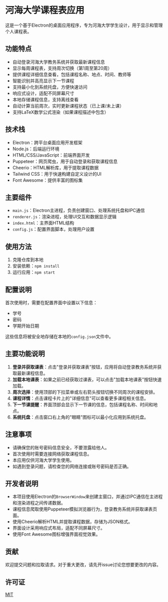 # 河海大学课程表应用

这是一个基于Electron的桌面应用程序，专为河海大学学生设计，用于显示和管理个人课程表。

## 功能特点

- 自动登录河海大学教务系统并获取最新课程信息
- 显示每周课程表，支持周次切换（第1周至第20周）
- 提供课程详细信息查看，包括课程名称、地点、时间、教师等
- 智能识别并高亮显示下一节课程
- 支持最小化到系统托盘，方便快速访问
- 响应式设计，适配不同屏幕尺寸
- 本地存储课程信息，支持离线查看
- 自动计算当前周次，实时更新课程状态（已上课/未上课）
- 支持LaTeX数学公式渲染（如果课程描述中包含）

## 技术栈

- Electron：跨平台桌面应用开发框架
- Node.js：后端运行环境
- HTML/CSS/JavaScript：前端界面开发
- Puppeteer：网页爬虫，用于自动登录和获取课程信息
- Cheerio：HTML解析库，用于提取课程数据
- Tailwind CSS：用于快速构建自定义设计的UI
- Font Awesome：提供丰富的图标集

## 主要组件

- `main.js`：Electron主进程，负责创建窗口、处理系统托盘和IPC通信
- `renderer.js`：渲染进程，处理UI交互和数据显示逻辑
- `index.html`：主界面HTML结构
- `config.js`：配置界面脚本，处理用户设置

## 使用方法

1. 克隆仓库到本地
2. 安装依赖：`npm install`
3. 运行应用：`npm start`

## 配置说明

首次使用时，需要在配置界面中设置以下信息：

- 学号
- 密码
- 学期开始日期

这些信息将被安全地存储在本地的`config.json`文件中。

## 主要功能说明

1. **登录并获取课表**：点击"登录并获取课表"按钮，应用将自动登录教务系统并获取最新课程信息。
2. **加载本地课表**：如果之前已经获取过课表，可以点击"加载本地课表"按钮快速加载。
3. **周次选择**：使用顶部的下拉菜单或左右箭头按钮切换不同周次的课程安排。
4. **课程详情**：点击课程卡片上的"详细信息"可以查看更多课程相关信息。
5. **下一节课提醒**：界面顶部会显示下一节课的信息，包括课程名称、时间和地点。
6. **系统托盘**：点击窗口右上角的"眼睛"图标可以最小化应用到系统托盘。

## 注意事项

- 请确保您的账号密码信息安全，不要泄露给他人。
- 首次使用时需要连接网络获取课程信息。
- 本应用仅供河海大学学生使用。
- 如遇到登录问题，请检查您的网络连接或账号密码是否正确。

## 开发者说明

- 本项目使用Electron的`BrowserWindow`来创建主窗口，并通过IPC通信在主进程和渲染进程之间传递数据。
- 课程信息爬取使用Puppeteer模拟浏览器行为，登录教务系统并获取课表页面。
- 使用Cheerio解析HTML并提取课程数据，存储为JSON格式。
- 界面设计采用响应式布局，适配不同屏幕尺寸。
- 使用Font Awesome图标增强界面视觉效果。

## 贡献

欢迎提交问题和拉取请求。对于重大更改，请先开issue讨论您想要更改的内容。

## 许可证

[MIT](https://choosealicense.com/licenses/mit/)
